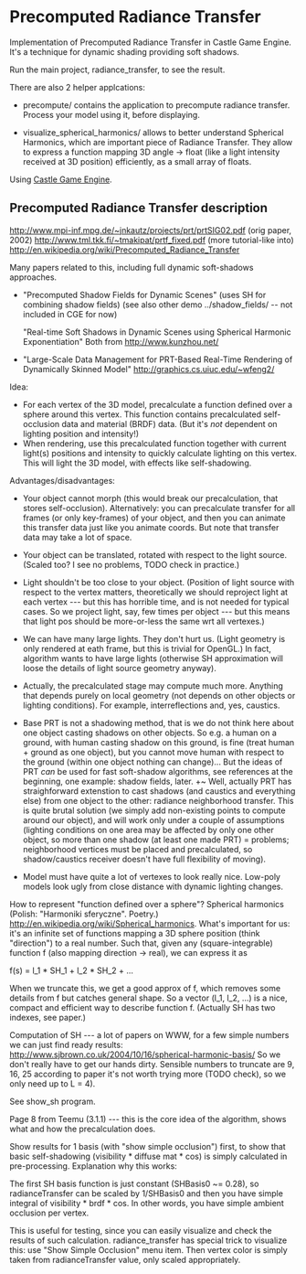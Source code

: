# Precomputed Radiance Transfer

Implementation of Precomputed Radiance Transfer in Castle Game Engine.
It's a technique for dynamic shading providing soft shadows.

Run the main project, radiance_transfer, to see the result.

There are also 2 helper applcations:

- precompute/ contains the application to precompute radiance transfer.
  Process your model using it, before displaying.

- visualize_spherical_harmonics/ allows to better understand Spherical Harmonics,
  which are important piece of Radiance Transfer. They allow to express
  a function mapping 3D angle -> float (like a light intensity received at 3D
  position) efficiently, as a small array of floats.

Using [Castle Game Engine](https://castle-engine.io/).

## Precomputed Radiance Transfer description

http://www.mpi-inf.mpg.de/~jnkautz/projects/prt/prtSIG02.pdf (orig paper, 2002)
http://www.tml.tkk.fi/~tmakipat/prtf_fixed.pdf (more tutorial-like into)
http://en.wikipedia.org/wiki/Precomputed_Radiance_Transfer

Many papers related to this, including full dynamic soft-shadows approaches.
- "Precomputed Shadow Fields for Dynamic Scenes" (uses SH for combining shadow fields)
  (see also other demo ../shadow_fields/ -- not included in CGE for now)

  "Real-time Soft Shadows in Dynamic Scenes using Spherical Harmonic Exponentiation"
  Both from http://www.kunzhou.net/

- "Large-Scale Data Management for PRT-Based Real-Time Rendering of Dynamically Skinned Model"
  http://graphics.cs.uiuc.edu/~wfeng2/

Idea:
- For each vertex of the 3D model, precalculate a function defined over
  a sphere around this vertex. This function contains precalculated
  self-occlusion data and material (BRDF) data.
  (But it's *not* dependent on lighting position and intensity!)
- When rendering, use this precalculated function together with
  current light(s) positions and intensity to quickly calculate lighting
  on this vertex. This will light the 3D model, with effects like
  self-shadowing.

Advantages/disadvantages:
- Your object cannot morph (this would break our precalculation,
  that stores self-occlusion). Alternatively: you can precalculate
  transfer for all frames (or only key-frames) of your object,
  and then you can animate this transfer data just like you animate coords.
  But note that transfer data may take a lot of space.
+ Your object can be translated, rotated with respect to the light source.
  (Scaled too? I see no problems, TODO check in practice.)

- Light shouldn't be too close to your object. (Position of light source
  with respect to the vertex matters, theoretically we should reproject
  light at each vertex --- but this has horrible time, and is not needed
  for typical cases. So we project light, say, few times per object --- but this
  means that light pos should be more-or-less the same wrt all vertexes.)
+ We can have many large lights. They don't hurt us. (Light geometry is only
  rendered at eath frame, but this is trivial for OpenGL.)
  In fact, algorithm wants to have large lights (otherwise SH approximation
  will loose the details of light source geometry anyway).

+ Actually, the precalculated stage may compute much more.
  Anything that depends purely on local geometry (not depends on other
  objects or lighting conditions). For example, interreflections
  and, yes, caustics.

- Base PRT is not a shadowing method, that is we do not think here about
  one object casting shadows on other objects. So e.g. a human on a ground,
  with human casting shadow on this ground, is fine (treat human + ground
  as one object), but you cannot move human with respect to the ground
  (within one object nothing can change)...
  But the ideas of PRT *can* be used for fast soft-shadow algorithms,
  see references at the beginning, one example: shadow fields, later.
+~ Well, actually PRT has straighforward extenstion to cast shadows
  (and caustics and everything else) from one object to the other:
  radiance neighborhood transfer. This is quite brutal solution
  (we simply add non-existing points to compute around our object),
  and will work only under a couple of assumptions (lighting conditions
  on one area may be affected by only one other object, so more
  than one shadow (at least one made PRT) = problems;
  neighborhood vertices must be placed and precalculated,
  so shadow/caustics receiver doesn't have full flexibility of moving).

- Model must have quite a lot of vertexes to look really nice.
  Low-poly models look ugly from close distance with dynamic lighting
  changes.

How to represent "function defined over a sphere"? Spherical harmonics
(Polish: "Harmoniki sferyczne". Poetry.)
http://en.wikipedia.org/wiki/Spherical_harmonics.
What's important for us: it's an infinite set of functions
mapping a 3D sphere position (think "direction") to a real number.
Such that, given any (square-integrable) function f
(also mapping direction -> real), we can express it as

  f(s) = l_1 * SH_1 + l_2 * SH_2 + ...

When we truncate this, we get a good approx of f, which removes some
details from f but catches general shape. So a vector (l_1, l_2, ...)
is a nice, compact and efficient way to describe function f.
(Actually SH has two indexes, see paper.)

Computation of SH --- a lot of papers on WWW, for a few simple numbers
we can just find ready results:
http://www.sjbrown.co.uk/2004/10/16/spherical-harmonic-basis/
So we don't really have to get our hands dirty.
Sensible numbers to truncate are 9, 16, 25
according to paper it's not worth trying more (TODO check),
so we only need up to L = 4).

See show_sh program.

Page 8 from Teemu (3.1.1) --- this is the core idea of the algorithm,
shows what and how the precalculation does.

Show results for 1 basis (with "show simple occlusion") first,
to show that basic self-shadowing (visibility * diffuse mat * cos)
is simply calculated in pre-processing. Explanation why this works:

  The first SH basis function is just
  constant (SHBasis0 ~= 0.28), so radianceTransfer can be scaled by
  1/SHBasis0 and then you have simple integral of visibility *  brdf * cos.
  In other words, you have simple ambient occlusion per vertex.

  This is useful for testing, since you can easily visualize and check
  the results of such calculation. radiance_transfer has special trick
  to visualize this: use "Show Simple Occlusion" menu item.
  Then vertex color is simply taken from radianceTransfer value,
  only scaled appropriately.
